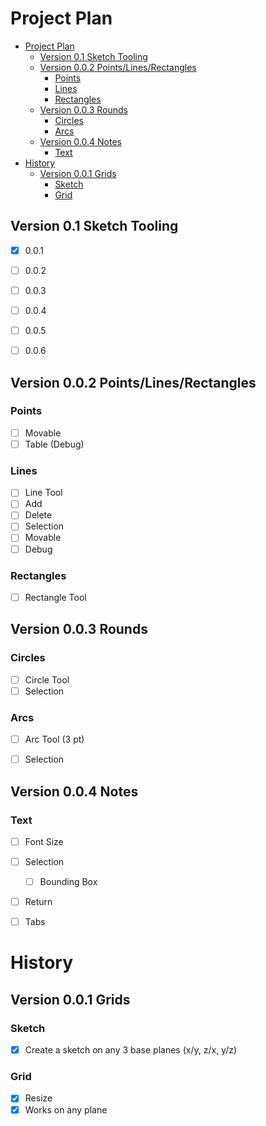# Project Plan

- [Project Plan](#project-plan)
  - [Version 0.1 Sketch Tooling](#version-01-sketch-tooling)
  - [Version 0.0.2 Points/Lines/Rectangles](#version-002-pointslinesrectangles)
    - [Points](#points)
    - [Lines](#lines)
    - [Rectangles](#rectangles)
  - [Version 0.0.3 Rounds](#version-003-rounds)
    - [Circles](#circles)
    - [Arcs](#arcs)
  - [Version 0.0.4 Notes](#version-004-notes)
    - [Text](#text)
- [History](#history)
  - [Version 0.0.1 Grids](#version-001-grids)
    - [Sketch](#sketch)
    - [Grid](#grid)


## Version 0.1 Sketch Tooling

- [x] 0.0.1
- [ ] 0.0.2
- [ ] 0.0.3
- [ ] 0.0.4
- [ ] 0.0.5
- [ ] 0.0.6



## Version 0.0.2 Points/Lines/Rectangles

### Points

- [ ] Movable
- [ ] Table (Debug)

### Lines

- [ ] Line Tool
- [ ] Add
- [ ] Delete
- [ ] Selection
- [ ] Movable
- [ ] Debug

### Rectangles
- [ ] Rectangle Tool


## Version 0.0.3 Rounds

### Circles

- [ ] Circle Tool
- [ ] Selection

### Arcs

- [ ] Arc Tool (3 pt)
- [ ] Selection


## Version 0.0.4 Notes

### Text

- [ ] Font Size
- [ ] Selection
  - [ ] Bounding Box
- [ ] Return
- [ ] Tabs 


# History


## Version 0.0.1 Grids

### Sketch

- [x] Create a sketch on any 3 base planes (x/y, z/x, y/z)

### Grid

- [x] Resize 
- [x] Works on any plane